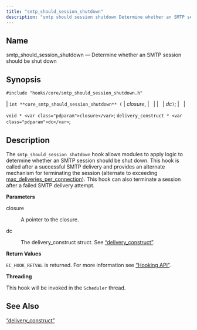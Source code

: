 ```yaml
---
title: "smtp_should_session_shutdown"
description: "smtp should session shutdown Determine whether an SMTP session should be shut down int core smtp should session shutdown closure dc void closure delivery construct dc The smtp should session shutdown hook allows modules to apply logic to determine whether an SMTP session should be shut down This hook is..."
---
```


<a name="hooks.core.smtp_should_session_shutdown"></a> 
## Name

smtp_should_session_shutdown — Determine whether an SMTP session should be shut down

## Synopsis

`#include "hooks/core/smtp_should_session_shutdown.h"`

| `int **core_smtp_should_session_shutdown** (` | <var class="pdparam">closure</var>, |   |
|   | <var class="pdparam">dc</var>`)`; |   |

`void * <var class="pdparam">closure</var>`;
`delivery_construct * <var class="pdparam">dc</var>`;<a name="idp37076640"></a> 
## Description

The `smtp_should_session_shutdown` hook allows modules to apply logic to determine whether an SMTP session should be shut down. This hook is called after a successful SMTP delivery and provides an alternate mechanism for terminating the session (alternate to exceeding [max_deliveries_per_connection](/momentum/3/3-reference/3-reference-conf-ref-max-deliveries-per-connection)). This hook can also terminate a session after a failed SMTP delivery attempt.

**<a name="idp37079440"></a> Parameters**

<dl class="variablelist">

<dt>closure</dt>

<dd>

A pointer to the closure.

</dd>

<dt>dc</dt>

<dd>

The delivery_construct struct. See [“delivery_construct”](/momentum/3/3-api/structs-delivery-construct).

</dd>

</dl>

**<a name="idp37084528"></a> Return Values**

`EC_HOOK_RETVAL` is returned. For more information see [“Hooking API”](/momentum/3/3-api/arch-primary-apis#arch.hooking).

**<a name="idp37086400"></a> Threading**

This hook will be invoked in the `Scheduler` thread.

<a name="idp37088192"></a> 
## See Also

[“delivery_construct”](/momentum/3/3-api/structs-delivery-construct)